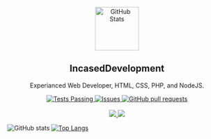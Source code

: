 <p align="center">
 <img width="100px" src="https://cdn.discordapp.com/attachments/913896962221289473/952627818242646016/incasedname.png" align="center" alt="GitHub Stats" />
 <h2 align="center">IncasedDevelopment</h2>
 <p align="center">Experianced Web Developer, HTML, CSS, PHP, and NodeJS.</p>
</p>
  <p align="center">
    <a href="https://github.com/IncasedDevelopment/IncasedDevelopment/actions">
      <img alt="Tests Passing" src="https://github.com/anuraghazra/github-readme-stats/workflows/Test/badge.svg" />
    </a>
    <a href="https://github.com/IncasedDevelopment/IncasedDevelopment/issues">
      <img alt="Issues" src="https://img.shields.io/github/issues/IncasedDevelopment/github-readme-stats?color=0088ff" />
    </a>
    <a href="https://github.com/IncasedDevelopment/IncasedDevelopment/pulls">
      <img alt="GitHub pull requests" src="https://img.shields.io/github/issues-pr/IncasedDevelopment/github-readme-stats?color=0088ff" />
    </a>
    <br />
    <br />
    <a href="https://www.fluxnetworks.xyz/">
      <img src="https://img.shields.io/badge/Supported%20by-Flux%20Networks%20%E2%86%92-gray.svg?colorA=655BE1&colorB=4F44D6&style=for-the-badge"/>
    </a>
    <a href="https://billing.pebblehost.com/aff.php?aff=2068">
      <img src="https://img.shields.io/badge/Supported%20by-Pebble%20Host%20%E2%86%92-gray.svg?colorA=61c265&colorB=4CAF50&style=for-the-badge"/>
    </a>
  </p>

![GitHub stats](https://github-readme-stats.vercel.app/api?username=IncasedDevelopment&show_icons=true&theme=radical)
[![Top Langs](https://github-readme-stats.vercel.app/api/top-langs/?username=IncasedDevelopment&layout=compact)](https://github.com/IncasedDevelopment/IncasedDevelopment)
